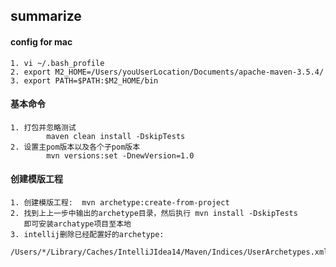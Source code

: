## summarize

#### config for mac

```
1. vi ~/.bash_profile
2. export M2_HOME=/Users/youUserLocation/Documents/apache-maven-3.5.4/
3. export PATH=$PATH:$M2_HOME/bin
```



#### 基本命令

````
1. 打包并忽略测试  
        maven clean install -DskipTests
2. 设置主pom版本以及各个子pom版本
        mvn versions:set -DnewVersion=1.0
````



#### 创建模版工程

```
1. 创建模版工程:  mvn archetype:create-from-project
2. 找到上上一步中输出的archetype目录，然后执行 mvn install -DskipTests 
   即可安装archatype项目至本地
3. intellij删除已经配置好的archetype:
   /Users/*/Library/Caches/IntelliJIdea14/Maven/Indices/UserArchetypes.xml    
```